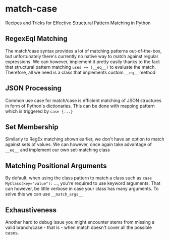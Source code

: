 # match-case
Recipes and Tricks for Effective Structural Pattern Matching in Python


## RegexEql Matching

The match/case syntax provides a lot of matching patterns out-of-the-box, but unfortunately there's currently no native way to match against regular expressions. We can however, implement it pretty easily thanks to the fact that structural pattern matching `uses == (__eq__)` to evaluate the match. Therefore, all we need is a class that implements custom `__eq__` method

## JSON Processing

Common use case for match/case is efficient matching of JSON structures in form of Python's dictionaries. This can be done with mapping pattern which is triggered by `case {...}`

## Set Membership

Similarly to RegEx matching shown earlier, we don't have an option to match against sets of values. We can however, once again take advantage of `__eq__` and implement our own set-matching class

## Matching Positional Arguments

By default, when using the class pattern to match a class such as `case MyClass(key="value"):` ..., you're required to use keyword arguments. That can however, be little verbose in case your class has many arguments. To solve this we can use `__match_args__`

## Exhaustiveness

Another hard to debug issue you might encounter stems from missing a valid branch/case - that is - when match doesn't cover all the possible cases.

